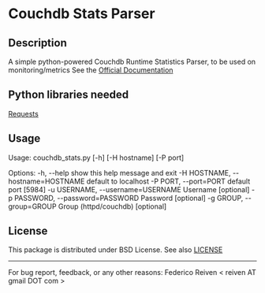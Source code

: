 # Couchdb Stats Parser

## Description
A simple python-powered Couchdb Runtime Statistics Parser, to be used on monitoring/metrics
See the [Official Documentation](http://wiki.apache.org/couchdb/Runtime_Statistics)


## Python libraries needed
[Requests](http://docs.python-requests.org/en/latest)

## Usage
Usage: couchdb_stats.py [-h] [-H hostname] [-P port]

Options:
  -h, --help            show this help message and exit
  -H HOSTNAME, --hostname=HOSTNAME
                        default to localhost
  -P PORT, --port=PORT  default port [5984]
  -u USERNAME, --username=USERNAME
                        Username [optional]
  -p PASSWORD, --password=PASSWORD
                        Password [optional]
  -g GROUP, --group=GROUP
                        Group (httpd/couchdb) [optional]

## License
This package is distributed under BSD License. See also [LICENSE](https://github.com/reiven/python-couchdb-stats/blob/master/LICENSE)  



----------------------------------------------------------------
For bug report, feedback, or any other reasons:
Federico Reiven < reiven AT gmail DOT com >
